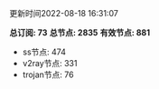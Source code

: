更新时间2022-08-18 16:31:07

**总订阅: 73**
**总节点: 2835**
**有效节点: 881**
- ss节点: 474
- v2ray节点: 331
- trojan节点: 76
